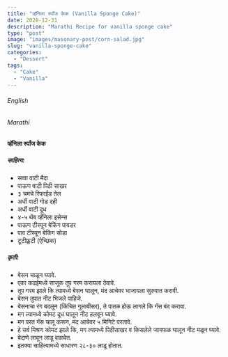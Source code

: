 ```yaml
---
title: "व्हॅनिला स्पॉंज केक (Vanilla Sponge Cake)"
date: 2020-12-31
description: "Marathi Recipe for vanilla sponge cake"
type: "post"
image: "images/masonary-post/corn-salad.jpg"
slug: "vanilla-sponge-cake"
categories: 
  - "Dessert"
tags:
  - "Cake"
  - "Vanilla"
---
```


###### English






###### Marathi


#### व्हॅनिला स्पॉंज केक  


##### साहित्य:

- सव्वा वाटी मैदा 
- पाऊण वाटी पिठी साखर 
- ३ चमचे रिफाईंड तेल 
- अर्धी वाटी गोड दही 
- अर्धी वाटी दूध 
- ४-५ थेंब व्हॅनिला इसेन्स 
- पाऊण टीस्पून बेकिंग पावडर 
- पाव टीस्पून बेकिंग सोडा 
- टूटीफ्रूटी (ऐच्छिक) 

##### कृती: 


- बेसन चाळून घ्यावे. 
- एका कढईमध्ये साजूक तूप गरम करायला ठेवावे. 
- तूप गरम झाले कि त्यामध्ये बेसन घालून, मंद आचेवर भाजायला सुरुवात करावी. 
- बेसन तुपात नीट भिजले पाहिजे. 
- बेसनाचा रंग बदलून (किंचित गुलाबीसर), ते पातळ होऊ लागले कि गॅस बंद करावा. 
- मग त्यामध्ये कोमट दूध घालून नीट हलवून घ्यावे. 
- मग परत गॅस चालू करून, मंद आचेवर ५ मिनिटे परतावे.
- हे सर्व मिश्रण कोमट झाले कि, मग त्यामध्ये पिठीसाखर व किसलेले जायफळ घालून नीट मळून घ्यावे. 
- बेदाणे लावून लाडू वळावेत. 
- इतक्या साहित्यामध्ये साधारण २८-३० लाडू होतात.   


